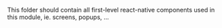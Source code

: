 This folder should contain all first-level react-native components used in this module,
ie. screens, popups, ...

